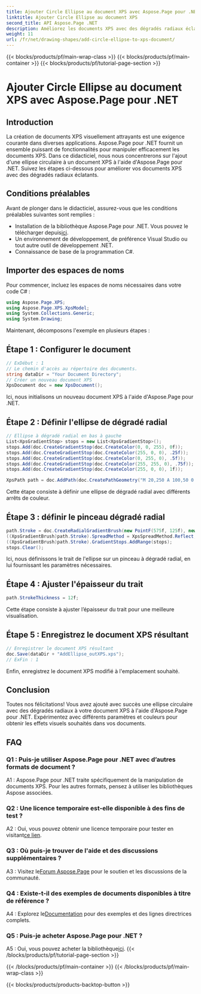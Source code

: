 ```yaml
---
title: Ajouter Circle Ellipse au document XPS avec Aspose.Page pour .NET
linktitle: Ajouter Circle Ellipse au document XPS
second_title: API Aspose.Page .NET
description: Améliorez les documents XPS avec des dégradés radiaux éclatants à l'aide d'Aspose.Page pour .NET. Suivez notre guide étape par étape pour des effets visuels époustouflants.
weight: 11
url: /fr/net/drawing-shapes/add-circle-ellipse-to-xps-document/
---
```


{{< blocks/products/pf/main-wrap-class >}}
{{< blocks/products/pf/main-container >}}
{{< blocks/products/pf/tutorial-page-section >}}

# Ajouter Circle Ellipse au document XPS avec Aspose.Page pour .NET

## Introduction

La création de documents XPS visuellement attrayants est une exigence courante dans diverses applications. Aspose.Page pour .NET fournit un ensemble puissant de fonctionnalités pour manipuler efficacement les documents XPS. Dans ce didacticiel, nous nous concentrerons sur l'ajout d'une ellipse circulaire à un document XPS à l'aide d'Aspose.Page pour .NET. Suivez les étapes ci-dessous pour améliorer vos documents XPS avec des dégradés radiaux éclatants.

## Conditions préalables

Avant de plonger dans le didacticiel, assurez-vous que les conditions préalables suivantes sont remplies :

-  Installation de la bibliothèque Aspose.Page pour .NET. Vous pouvez le télécharger depuis[ici](https://releases.aspose.com/page/net/).
- Un environnement de développement, de préférence Visual Studio ou tout autre outil de développement .NET.
- Connaissance de base de la programmation C#.

## Importer des espaces de noms

Pour commencer, incluez les espaces de noms nécessaires dans votre code C# :

```csharp
using Aspose.Page.XPS;
using Aspose.Page.XPS.XpsModel;
using System.Collections.Generic;
using System.Drawing;
```

Maintenant, décomposons l'exemple en plusieurs étapes :

## Étape 1 : Configurer le document

```csharp
// ExDébut : 1
// Le chemin d'accès au répertoire des documents.
string dataDir = "Your Document Directory";
// Créer un nouveau document XPS
XpsDocument doc = new XpsDocument();
```

Ici, nous initialisons un nouveau document XPS à l'aide d'Aspose.Page pour .NET.

## Étape 2 : Définir l'ellipse de dégradé radial

```csharp
// Ellipse à dégradé radial en bas à gauche
List<XpsGradientStop> stops = new List<XpsGradientStop>();
stops.Add(doc.CreateGradientStop(doc.CreateColor(0, 0, 255), 0f));
stops.Add(doc.CreateGradientStop(doc.CreateColor(255, 0, 0), .25f));
stops.Add(doc.CreateGradientStop(doc.CreateColor(0, 255, 0), .5f));
stops.Add(doc.CreateGradientStop(doc.CreateColor(255, 255, 0), .75f));
stops.Add(doc.CreateGradientStop(doc.CreateColor(255, 0, 0), 1f));

XpsPath path = doc.AddPath(doc.CreatePathGeometry("M 20,250 A 100,50 0 1 1 220,250 100,50 0 1 1 20,250"));
```

Cette étape consiste à définir une ellipse de dégradé radial avec différents arrêts de couleur.

## Étape 3 : définir le pinceau dégradé radial

```csharp
path.Stroke = doc.CreateRadialGradientBrush(new PointF(575f, 125f), new PointF(575f, 100f), 75f, 50f);
((XpsGradientBrush)path.Stroke).SpreadMethod = XpsSpreadMethod.Reflect;
((XpsGradientBrush)path.Stroke).GradientStops.AddRange(stops);
stops.Clear();
```

Ici, nous définissons le trait de l'ellipse sur un pinceau à dégradé radial, en lui fournissant les paramètres nécessaires.

## Étape 4 : Ajuster l'épaisseur du trait

```csharp
path.StrokeThickness = 12f;
```

Cette étape consiste à ajuster l’épaisseur du trait pour une meilleure visualisation.

## Étape 5 : Enregistrez le document XPS résultant

```csharp
// Enregistrer le document XPS résultant
doc.Save(dataDir + "AddEllipse_outXPS.xps");
// ExFin : 1
```

Enfin, enregistrez le document XPS modifié à l'emplacement souhaité.

## Conclusion

Toutes nos félicitations! Vous avez ajouté avec succès une ellipse circulaire avec des dégradés radiaux à votre document XPS à l'aide d'Aspose.Page pour .NET. Expérimentez avec différents paramètres et couleurs pour obtenir les effets visuels souhaités dans vos documents.

## FAQ

### Q1 : Puis-je utiliser Aspose.Page pour .NET avec d’autres formats de document ?

A1 : Aspose.Page pour .NET traite spécifiquement de la manipulation de documents XPS. Pour les autres formats, pensez à utiliser les bibliothèques Aspose associées.

### Q2 : Une licence temporaire est-elle disponible à des fins de test ?

 A2 : Oui, vous pouvez obtenir une licence temporaire pour tester en visitant[ce lien](https://purchase.aspose.com/temporary-license/).

### Q3 : Où puis-je trouver de l'aide et des discussions supplémentaires ?

 A3 : Visitez le[Forum Aspose.Page](https://forum.aspose.com/c/page/39) pour le soutien et les discussions de la communauté.

### Q4 : Existe-t-il des exemples de documents disponibles à titre de référence ?

 A4 : Explorez le[Documentation](https://reference.aspose.com/page/net/) pour des exemples et des lignes directrices complets.

### Q5 : Puis-je acheter Aspose.Page pour .NET ?

 A5 : Oui, vous pouvez acheter la bibliothèque[ici](https://purchase.aspose.com/buy).
{{< /blocks/products/pf/tutorial-page-section >}}

{{< /blocks/products/pf/main-container >}}
{{< /blocks/products/pf/main-wrap-class >}}

{{< blocks/products/products-backtop-button >}}
